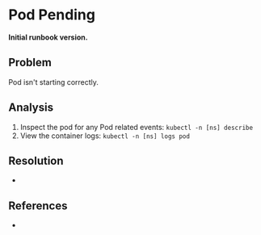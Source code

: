 # Pod Pending

**Initial runbook version.**

## Problem

Pod isn't starting correctly.

## Analysis
 1. Inspect the pod for any Pod related events: `kubectl -n [ns] describe`
 2. View the container logs: `kubectl -n [ns] logs pod`

## Resolution
 * 

## References
 * 
